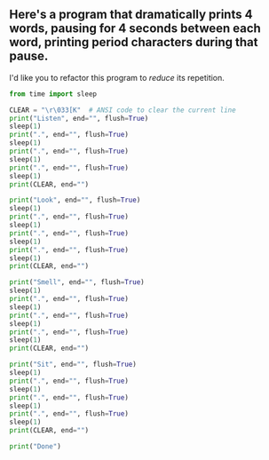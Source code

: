 ## Here's a program that dramatically prints 4 words, pausing for 4 seconds between each word, printing period characters during that pause.

I'd like you to refactor this program to *reduce* its repetition.


```python
from time import sleep

CLEAR = "\r\033[K"  # ANSI code to clear the current line
print("Listen", end="", flush=True)
sleep(1)
print(".", end="", flush=True)
sleep(1)
print(".", end="", flush=True)
sleep(1)
print(".", end="", flush=True)
sleep(1)
print(CLEAR, end="")

print("Look", end="", flush=True)
sleep(1)
print(".", end="", flush=True)
sleep(1)
print(".", end="", flush=True)
sleep(1)
print(".", end="", flush=True)
sleep(1)
print(CLEAR, end="")

print("Smell", end="", flush=True)
sleep(1)
print(".", end="", flush=True)
sleep(1)
print(".", end="", flush=True)
sleep(1)
print(".", end="", flush=True)
sleep(1)
print(CLEAR, end="")

print("Sit", end="", flush=True)
sleep(1)
print(".", end="", flush=True)
sleep(1)
print(".", end="", flush=True)
sleep(1)
print(".", end="", flush=True)
sleep(1)
print(CLEAR, end="")

print("Done")
